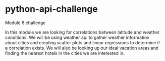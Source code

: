 # python-api-challenge
Module 6 challenge

In this module we are looking for correlations between latitude and weather conditions. We will be using weather api to gather weather information about cities and creating scatter plots and linear regressions to determine if a correlation exists.
We will also be looking up our ideal vacation areas and finding the nearest hotels in the cities we are interested in.